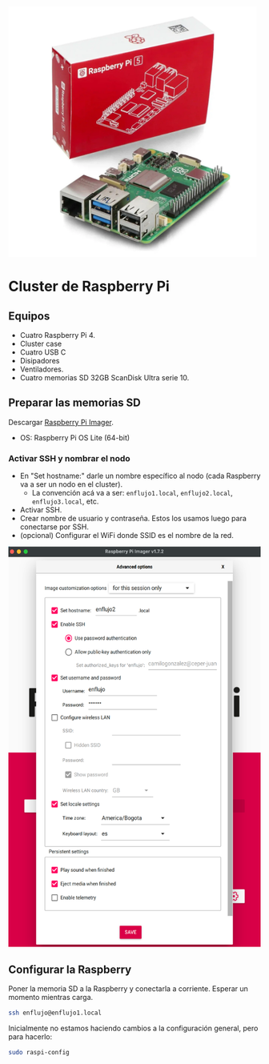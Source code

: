 
<img src="/carpeta-imagenes/rpi5cover.png" alt="rpi5" style= "height: 500px;"/>

# Cluster de Raspberry Pi

## Equipos

- Cuatro Raspberry Pi 4.
- Cluster case
- Cuatro USB C
- Disipadores
- Ventiladores.
- Cuatro memorias SD 32GB ScanDisk Ultra serie 10.

## Preparar las memorias SD

Descargar [Raspberry Pi Imager](https://www.raspberrypi.com/software/).

- OS: Raspberry Pi OS Lite (64-bit)

### Activar SSH y nombrar el nodo

- En "Set hostname:" darle un nombre específico al nodo (cada Raspberry va a ser un nodo en el cluster).
  - La convención acá va a ser: `enflujo1.local`, `enflujo2.local`, `enflujo3.local`, etc.
- Activar SSH.
- Crear nombre de usuario y contraseña. Estos los usamos luego para conectarse por SSH.
- (opcional) Configurar el WiFi donde SSID es el nombre de la red.

<img src="/carpeta-imagenes/opciones-avanzadas.png" alt="require config p" style="height: 800px;"/>

## Configurar la Raspberry

Poner la memoria SD a la Raspberry y conectarla a corriente. Esperar un momento mientras carga.

```bash
ssh enflujo@enflujo1.local
```

Inicialmente no estamos haciendo cambios a la configuración general, pero para hacerlo:

```bash
sudo raspi-config
```
